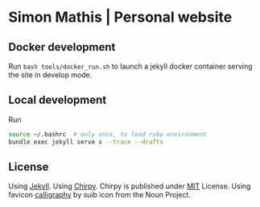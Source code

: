 # Simon Mathis | Personal website

## Docker development
Run `bash tools/docker_run.sh` to launch a jekyll docker container serving the site in develop mode.


## Local development 
Run 
```bash
source ~/.bashrc  # only once, to load ruby environment
bundle exec jekyll serve s --trace --drafts
```

## License

Using [Jekyll](https://jekyllrb.com/).
Using [Chirpy](https://github.com/cotes2020/jekyll-theme-chirpy). Chirpy is published under [MIT](https://github.com/cotes2020/jekyll-theme-chirpy/blob/master/LICENSE) License.
Using favicon [calligraphy](https://thenounproject.com/search/?q=calligraphy&i=1606333) by suib icon from the Noun Project.
